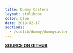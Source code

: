 ```yaml
---
title: Dummy Casters
layout: stdlibdoc
color: blue
date: 2019-02-17
sections:
  - /stdlib/dummy/dummycaster
---
```


**[SOURCE ON GITHUB](https://github.com/wurstscript/WurstStdlib2/blob/master/wurst/dummy/DummyCaster.wurst)**
